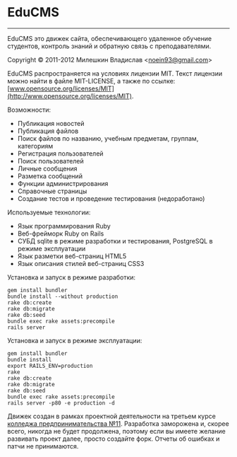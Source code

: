 # EduCMS
- - -
EduCMS это движек сайта, обеспечивающего удаленное обучение студентов, контроль знаний и обратную связь с преподавателями.

Copyright © 2011-2012 Милешкин Владислав &#60;noein93@gmail.com&#62;

EduCMS распространяется на условиях лицензии MIT. Текст лицензии можно найти в файле MIT-LICENSE, а также по ссылке: [www.opensource.org/licenses/MIT](http://www.opensource.org/licenses/MIT).

Возможности:
* Публикация новостей
* Публикация файлов
* Поиск файлов по названию, учебным предметам, группам, категориям
* Регистрация пользователей
* Поиск пользователей
* Личные сообщения
* Разметка сообщений
* Функции администрирования
* Справочные страницы
* Создание тестов и проведение тестирования (недоработано)

Используемые технологии:
* Язык программирования Ruby
* Веб-фрейморк Ruby on Rails
* СУБД sqlite в режиме разработки и тестирования, PostgreSQL в режиме эксплуатации
* Язык разметки веб-страниц HTML5
* Язык описания стилей веб-страниц CSS3

Установка и запуск в режиме разработки:

    gem install bundler
    bundle install --without production
    rake db:create
    rake db:migrate
    rake db:seed
    bundle exec rake assets:precompile
    rails server

Установка и запуск в режиме эксплуатации:

    gem install bundler
    bundle install
    export RAILS_ENV=production
    rake
    rake db:create
    rake db:migrate
    rake db:seed
    bundle exec rake assets:precompile
    rails server -p80 -e production -d

Движек создан в рамках проектной деятельности на третьем курсе [колледжа предпринимательства №11](http://kp11.ru/).
Разработка заморожена и, скорее всего, никогда не будет продолжена, поэтому если вы имеете желание развивать проект далее, просто создайте форк.
Отчеты об ошибках и патчи не принимаются.
